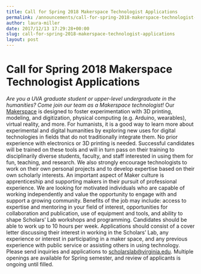 ```yaml
---
title: Call for Spring 2018 Makerspace Technologist Applications
permalink: /announcements/call-for-spring-2018-makerspace-technologist-applications/
author: laura-miller
date: 2017/12/13 17:29:28+00:00
slug: call-for-spring-2018-makerspace-technologist-applications
layout: post
---
```


# Call for Spring 2018 Makerspace Technologist Applications

_Are you a UVA graduate student or upper-level undergraduate in the humanities? Come join our team as a Makerspace technologist!_ Our [Makerspace](/makerspace) is designed to foster experimentation with 3D printing, modeling, and digitization, physical computing (e.g. Arduino, wearables), virtual reality, and more. For humanists, it is a good way to learn more about experimental and digital humanities by exploring new uses for digital technologies in fields that do not traditionally integrate them. No prior experience with electronics or 3D printing is needed. Successful candidates will be trained on these tools and will in turn pass on their training to disciplinarily diverse students, faculty, and staff interested in using them for fun, teaching, and research. We also strongly encourage technologists to work on their own personal projects and to develop expertise based on their own scholarly interests. An important aspect of Maker culture is apprenticeship and supporting makers in their pursuit of professional experience. We are looking for motivated individuals who are capable of working independently and value the opportunity to engage with and support a growing community. Benefits of the job may include: access to expertise and mentoring in your field of interest, opportunities for collaboration and publication, use of equipment and tools, and ability to shape Scholars’ Lab workshops and programming. Candidates should be able to work up to 10 hours per week. Applications should consist of a cover letter discussing their interest in working in the Scholars’ Lab, any experience or interest in participating in a maker space, and any previous experience with public service or assisting others in using technology. Please send inquiries and applications to [scholarslab@virginia.edu](mailto:scholarslab@virginia.edu). Multiple openings are available for Spring semester, and review of applicants is ongoing until filled.
